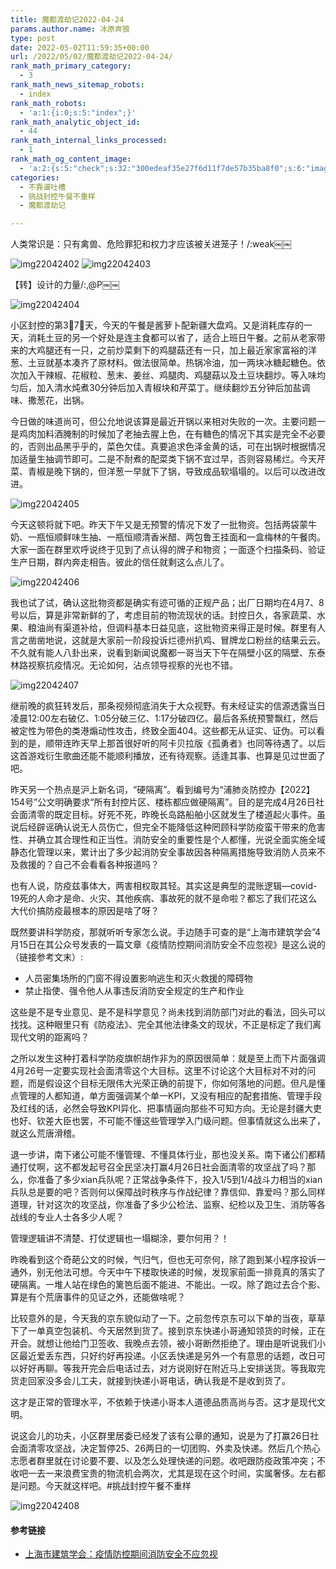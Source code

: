 ```yaml
---
title: 魔都渡劫记2022-04-24
params.author.name: 冰原奔狼
type: post
date: 2022-05-02T11:59:35+00:00
url: /2022/05/02/魔都渡劫记2022-04-24/
rank_math_primary_category:
  - 3
rank_math_news_sitemap_robots:
  - index
rank_math_robots:
  - 'a:1:{i:0;s:5:"index";}'
rank_math_analytic_object_id:
  - 44
rank_math_internal_links_processed:
  - 1
rank_math_og_content_image:
  - 'a:2:{s:5:"check";s:32:"300edeaf35e27f6d11f7de57b35ba8f0";s:6:"images";a:0:{}}'
categories:
  - 不靠谱吐槽
  - 挑战封控午餐不重样
  - 魔都渡劫记

---
```

人类常识是：只有禽兽、危险罪犯和权力才应该被关进笼子！/:weak￼￼

<img decoding="async" src="https://i0.wp.com/s2.loli.net/2022/05/02/UMkK9E7XyhJtRQn.jpg?w=640&#038;ssl=1" alt="img22042402" data-recalc-dims="1" />
<img decoding="async" src="https://i0.wp.com/s2.loli.net/2022/05/02/jvyVz7cC186gQmW.jpg?w=640&#038;ssl=1" alt="img22042403" data-recalc-dims="1" />

【转】设计的力量/:,@P￼￼

<img decoding="async" src="https://i0.wp.com/s2.loli.net/2022/05/02/mkBJfirRcNDHl6d.jpg?w=640&#038;ssl=1" alt="img22042404" data-recalc-dims="1" />

小区封控的第3⃣️7⃣️天，今天的午餐是酱萝卜配新疆大盘鸡。又是消耗库存的一天，消耗土豆的另一个好处是连主食都可以省了，适合上班日午餐。之前从老家带来的大鸡腿还有一只，之前炒菜剩下的鸡腿菇还有一只，加上最近家家富裕的洋葱、土豆就基本凑齐了原材料。做法很简单。热锅冷油，加一两块冰糖起糖色。依次加入干辣椒、花椒粒、葱末、姜丝、鸡腿肉、鸡腿菇以及土豆块翻炒。等入味均匀后，加入清水炖煮30分钟后加入青椒块和芹菜丁。继续翻炒五分钟后加盐调味、撒葱花，出锅。

今日做的味道尚可，但公允地说该算是最近开锅以来相对失败的一次。主要问题一是鸡肉加料酒腌制的时候加了老抽去腥上色，在有糖色的情况下其实是完全不必要的，否则出品黑乎乎的，菜色欠佳。真要追求色泽金黄的话，可在出锅时根据情况加适量生抽调节即可。二是不耐煮的配菜类下锅不宜过早，否则容易稀烂。今天芹菜、青椒是晚下锅的，但洋葱一早就下了锅，导致成品软塌塌的。以后可以改进改进。

<img decoding="async" src="https://i0.wp.com/s2.loli.net/2022/05/02/xhJWjH5ZyQfRbSo.jpg?w=640&#038;ssl=1" alt="img22042405" data-recalc-dims="1" />

今天这顿将就下吧。昨天下午又是无预警的情况下发了一批物资。包括两袋蒙牛奶、一瓶恒顺鲜味生抽、一瓶恒顺清香米醋、两包鲁王挂面和一盒梅林的午餐肉。大家一面在群里欢呼说终于见到了点认得的牌子和物资；一面逐个扫描条码、验证生产日期，群内奔走相告。彼此的信任就剩这么点儿了。

<img decoding="async" src="https://i0.wp.com/s2.loli.net/2022/05/02/ovd1OPFhtL7eWmA.jpg?w=640&#038;ssl=1" alt="img22042406" data-recalc-dims="1" />

我也试了试，确认这批物资都是确实有迹可循的正规产品；出厂日期均在4月7、8号以后，算是非常新鲜的了，考虑目前的物流现状的话。封控日久，各家蔬菜、水果、粮油尚有渠道补给，但调料基本日益见底，这批物资来得正是时候。群里有人言之凿凿地说，这就是大家前一阶段投诉烂德州扒鸡、冒牌龙口粉丝的结果云云。不久就有能人八卦出来，说看到新闻说魔都一哥当天下午在隔壁小区的隔壁、东泰林路视察抗疫情况。无论如何，沾点领导视察的光也不错。

<img decoding="async" src="https://i0.wp.com/s2.loli.net/2022/05/02/OZPyN5qsMIwJc8S.jpg?w=640&#038;ssl=1" alt="img22042407" data-recalc-dims="1" />

继前晚的疯狂转发后，那条视频彻底消失于大众视野。有未经证实的信源透露当日凌晨12:00左右破亿、1:05分破三亿、1:17分破四亿。最后各系统预警飘红，然后被定性为带色的类港煽动性攻击，终致全面404。这些都无从证实、证伪。可以看到的是，顺带连昨天早上那首很好听的阿卡贝拉版《孤勇者》也同等待遇了。以后这首游戏衍生歌曲还能不能顺利播放，还有待观察。适逢其事、也算是见过世面了吧。

昨天另一个热点是沪上新名词，“硬隔离”。看到编号为“浦肺炎防控办【2022】154号”公文明确要求“所有封控片区、楼栋都应做硬隔离”。目的是完成4月26日社会面清零的既定目标。好死不死，昨晚长岛路船舶小区就发生了楼道起火事件。虽说后经辟谣确认说无人员伤亡，但完全不能降低这种罔顾科学防疫蛮干带来的危害性、并确立其合理性和正当性。消防安全的重要性是个人都懂，光说全面实施全域静态化管理以来，累计出了多少起消防安全事故因各种隔离措施导致消防人员来不及救援的？自己不会看看各种报道吗？

也有人说，防疫兹事体大，两害相权取其轻。其实这是典型的混账逻辑—covid-19死的人命才是命、火灾、其他疾病、事故死的就不是命啦？都忘了我们花这么大代价搞防疫最根本的原因是啥了呀？

既然要讲科学防疫，那就听听专家怎么说。手边随手可查的是“上海市建筑学会”4月15日在其公众号发表的一篇文章《疫情防控期间消防安全不应忽视》是这么说的（链接参考文末）:

  * 人员密集场所的门窗不得设置影响逃生和灭火救援的障碍物
  * 禁止指使、强令他人从事违反消防安全规定的生产和作业

这些是不是专业意见、是不是科学意见？尚未找到消防部门对此的看法，回头可以找找。这种眼里只有《防疫法》、完全其他法律条文的现状，不正是标定了我们离现代文明的距离吗？

之所以发生这种打着科学防疫旗帜胡作非为的原因很简单：就是至上而下片面强调4月26号一定要实现社会面清零这个大目标。这里不讨论这个大目标对不对的问题，而是假设这个目标无限伟大光荣正确的前提下，你如何落地的问题。但凡是懂点管理的人都知道，单方面强调某个单一KPI，又没有相应的配套措施、管理手段及红线的话，必然会导致KPI异化、把事情逼向那些不可知方向。无论是封疆大吏也好、钦差大臣也罢，不可能不懂这些管理学入门级问题。但事情就这么出来了，就这么荒唐滑稽。

退一步讲，南下诸公可能不懂管理、不懂具体行业，那也没关系。南下诸公们都精通打仗啊，这不都发起号召全民坚决打赢4月26日社会面清零的攻坚战了吗？那么，你准备了多少xian兵队呢？正常战争条件下，投入1/5到1/4战斗力相当的xian兵队总是要的吧？否则何以保障战时秩序与作战纪律？靠信仰、靠爱吗？那么同样道理，针对这次的攻坚战，你准备了多少公检法、监察、纪检以及卫生、消防等各战线的专业人士各多少人呢？

管理逻辑讲不清楚、打仗逻辑也一塌糊涂，要尔何用？！

昨晚看到这个奇葩公文的时候，气归气，但也无可奈何，除了跑到某小程序投诉一通外，别无他法可想。今天中午下楼取快递的时候，发现家前面一排竟真的落实了硬隔离。一堆人站在绿色的篱笆后面不能进、不能出。一叹。除了跑过去合个影、算是有个荒唐事件的见证之外，还能做啥呢？

比较意外的是，今天我的京东貌似动了一下。之前忽传京东可以下单的当夜，草草下了一单真空包装机、今天居然到货了。接到京东快递小哥通知领货的时候，正在开会。就想让他给门卫签收、我晚点去领，被小哥断然拒绝了。理由是听说我们小区最近爱丢东西，只好约好再投递。小区丢快递是另外一个有意思的话题，改日可以好好再聊。等我开完会后电话过去，对方说刚好在附近马上安排送货。等我取完货走回家没多会儿工夫，就接到快递小哥电话，确认我是不是收到货了。

这才是正常的管理水平，不依赖于快递小哥本人道德品质高尚与否。这才是现代文明。

说这会儿的功夫，小区群里居委已经发了该有公章的通知，说是为了打赢26日社会面清零攻坚战，决定暂停25、26两日的一切团购、外卖及快递。然后几个热心志愿者群里就在讨论要不要、以及怎么处理快递的问题。收吧跟防疫政策冲突；不收吧一去一来浪费宝贵的物流机会两次，尤其是现在这个时间，实属奢侈。左右都是问题。今天就这样吧。#挑战封控午餐不重样

<img decoding="async" src="https://i0.wp.com/s2.loli.net/2022/05/02/7ljoHTgwd9ZMSiv.jpg?w=640&#038;ssl=1" alt="img22042408" data-recalc-dims="1" />

#### 参考链接

  * [上海市建筑学会：疫情防控期间消防安全不应忽视][1]

 [1]: https://mp.weixin.qq.com/s/6siR-6Stq4LtFHXEjgL3dg

